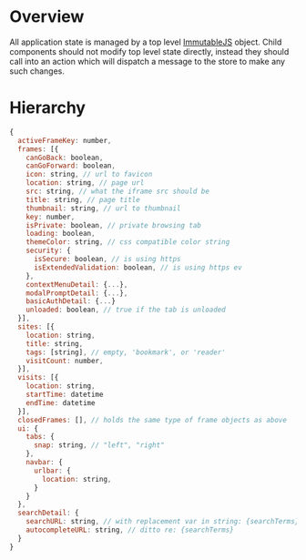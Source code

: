 # Overview

All application state is managed by a top level [ImmutableJS](http://facebook.github.io/immutable-js/) object.
Child components should not modify top level state directly, instead they should call into an action which will dispatch a message to the store to make any such changes.

# Hierarchy

```javascript
{
  activeFrameKey: number,
  frames: [{
    canGoBack: boolean,
    canGoForward: boolean,
    icon: string, // url to favicon
    location: string, // page url
    src: string, // what the iframe src should be
    title: string, // page title
    thumbnail: string, // url to thumbnail
    key: number,
    isPrivate: boolean, // private browsing tab
    loading: boolean,
    themeColor: string, // css compatible color string
    security: {
      isSecure: boolean, // is using https
      isExtendedValidation: boolean, // is using https ev
    },
    contextMenuDetail: {...},
    modalPromptDetail: {...},
    basicAuthDetail: {...}
    unloaded: boolean, // true if the tab is unloaded
  }],
  sites: [{
    location: string,
    title: string,
    tags: [string], // empty, 'bookmark', or 'reader'
    visitCount: number,
  }],
  visits: [{
    location: string,
    startTime: datetime
    endTime: datetime
  }],
  closedFrames: [], // holds the same type of frame objects as above
  ui: {
    tabs: {
      snap: string, // "left", "right"
    },
    navbar: {
      urlbar: {
        location: string,
      }
    }
  },
  searchDetail: {
    searchURL: string, // with replacement var in string: {searchTerms}
    autocompleteURL: string, // ditto re: {searchTerms}
  }
}
```
